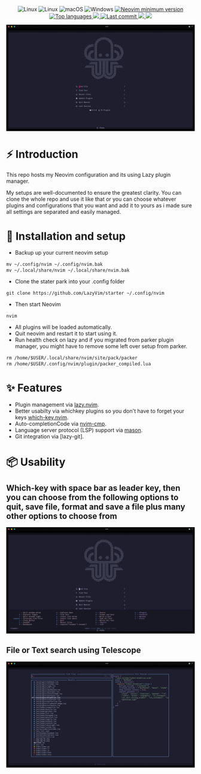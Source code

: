 <div align="center">

<p>
    <a>
      <img alt="Linux" src="https://img.shields.io/badge/Made%20with%20Lua-blueviolet.svg?style=for-the-badge&logo=lua" />
    </a>
    <a>
      <img alt="Linux" src="https://img.shields.io/badge/Linux-%23.svg?style=for-the-badge&logo=linux&color=FCC624&logoColor=black" />
    </a>
    <a>
      <img alt="macOS" src="https://img.shields.io/badge/macOS-%23.svg?style=for-the-badge&logo=apple&color=000000&logoColor=white" />
    </a>
    <a>
      <img alt="Windows" src="https://img.shields.io/badge/Windows-%23.svg?style=for-the-badge&logo=windows&color=0078D6&logoColor=white" />
    </a>
    <a href="https://github.com/neovim/neovim/releases/tag/stable">
      <img src="https://img.shields.io/badge/Neovim-0.8+-blueviolet.svg?style=for-the-badge&color=000F10&logo=Neovim&logoColor=green&labelColor=302D41" alt="Neovim minimum version"/>
    </a>
    <a href="https://github.com/Oyinbra/nvim-config/search?l=vim-script">
      <img src="https://img.shields.io/github/languages/top/Oyinbra/nvim-config?style=for-the-badge" alt="Top languages"/>
    </a>
    <a href="https://github.com/Oyinbra/nvim-config/graphs/commit-activity">
      <img src="https://img.shields.io/github/commit-activity/m/Oyinbra/nvim-config?style=for-the-badge" />
    </a>
        <a href="">
      <img alt="Last commit" src="https://img.shields.io/github/last-commit/Oyinbra/nvim-config?style=for-the-badge&logo=git&color=000F10&logoColor=dark orange&labelColor=302D41"/>
    </a>
    <a href="https://github.com/Oyinbra/nvim-config/graphs/contributors">
      <img src="https://img.shields.io/github/contributors/Oyinbra/nvim-config?style=for-the-badge" />
    </a>
    <a>
      <img src="https://img.shields.io/github/repo-size/Oyinbra/nvim-config?style=for-the-badge" />
    </a>
</p>
</div>

<div align="center">
    
![Screenshot (1423)](https://github.com/Oyinbra/img/raw/main/nvim-img/img-001.png)

</div>

# ⚡️ Introduction

This repo hosts my Neovim configuration and its using Lazy plugin manager.

My setups are well-documented to ensure the greatest clarity. You can clone the whole repo and use it like that or you can choose whatever plugins and configurations that you want and add it to yours as i made sure all settings are separated and easily managed.

# 🚀 Installation and setup

- Backup up your current neovim setup
```
mv ~/.config/nvim ~/.config/nvim.bak
mv ~/.local/share/nvim ~/.local/share/nvim.bak
```
- Clone the stater park into your .config folder
```
git clone https://github.com/LazyVim/starter ~/.config/nvim
```
- Then start Neovim
```
nvim
```
- All plugins will be loaded automatically.
- Quit neovim and restart it to start using it.
- Run health check on lazy and if you migrated from parker plugin manager, you might have to remove some left over setup from parker.
```
rm /home/$USER/.local/share/nvim/site/pack/packer
rm /home/$USER/.config/nvim/plugin/packer_compiled.lua
```

# ✨ Features #

+ Plugin management via [lazy.nvim](https://github.com/folke/lazy.nvim).
+ Better usabilty via whichkey plugins so you don't have to forget your keys [which-key.nvim](https://github.com/folke/which-key.nvim).
+ Auto-completionCode via [nvim-cmp](https://github.com/hrsh7th/nvim-cmp).
+ Language server protocol (LSP) support via [mason](https://github.com/williamboman/mason.nvim).
+ Git integration via [lazy-git].

# 📦 Usability

## Which-key with space bar as leader key, then you can choose from the following options to quit, save file, format and save a file plus many other options to choose from

<p align="center">
<img src="https://github.com/Oyinbra/img/raw/main/nvim-img/img-002.png" width="800">
</p>

## File or Text search using Telescope

<p align="center">
<img src="https://github.com/Oyinbra/img/raw/main/nvim-img/img-005.png" width="800">
</p>

